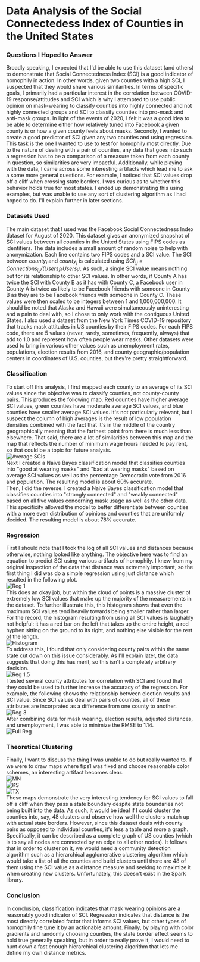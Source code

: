 # Data Analysis of the Social Connectedess Index of Counties in the United States  

### Questions I Hoped to Answer
Broadly speaking, I expected that I'd be able to use this dataset (and others) to demonstrate that Social Connectedness Index (SCI) is a good indicator of homophily in action. In other words, given two counties with a high SCI, I suspected that they would share various similarities. In terms of specific goals, I primarily had a particular interest in the correlation between COVID-19 response/attitudes and SCI which is why I attempted to use public opinion on mask-wearing to classify counties into highly connected and not highly connected groups and SCI to classify counties into pro-mask and anti-mask groups. In light of the events of 2020, I felt it was a good idea to be able to determine either how relatively tuned into Facebook a given county is or how a given county feels about masks. Secondly, I wanted to create a good predictor of SCI given any two counties and using regression. This task is the one I wanted to use to test for homophily most directly. Due to the nature of dealing with a pair of counties, any data that goes into such a regression has to be a comparison of a measure taken from each county in question, so similarities are very impactful. Additionally, while playing with the data, I came across some interesting artifacts which lead me to ask a some more general questions. For example, I noticed that SCI values drop off a cliff when crossing state borders. I was curious as to whether this behavior holds true for most states. I ended up demonstrating this using examples, but was unable to use any sort of clustering algorithm as I had hoped to do. I'll explain further in later sections.

### Datasets Used
The main dataset that I used was the Facebook Social Connectedness Index dataset for August of 2020. This dataset gives an anonymized snapshot of SCI values between all counties in the United States using FIPS codes as identifiers. The data includes a small amount of random noise to help with anonymization. Each line contains two FIPS codes and a SCI value. The SCI between *county<sub>i</sub>* and *county<sub>j</sub>* is calculated using *SCI<sub>i,j</sub> = Connections<sub>i,j</sub>/(Users<sub>i</sub>xUsers<sub>i</sub>)*. As such, a single SCI value means nothing but for its relationship to other SCI values. In other words, if County A has twice the SCI with County B as it has with County C, a Facebook user in County A is twice as likely to be Facebook friends with someone in County B as they are to be Facebook friends with someone in County C. These values were then scaled to be integers between 1 and 1,000,000,000. It should be noted that Alaska and Hawaii were simultaneously uninteresting and a pain to deal with, so I chose to only work with the contiguous United States. I also used a dataset from the New York Times COVID-19 repository that tracks mask attitudes in US counties by their FIPS codes. For each FIPS code, there are 5 values (never, rarely, sometimes, frequently, always) that add to 1.0 and represent how often people wear masks. Other datasets were used to bring in various other values such as unemployment rates, populations, election results from 2016, and county geographic/population centers in coordinates of U.S. counties, but they're pretty straightforward.

### Classification
To start off this analysis, I first mapped each county to an average of its SCI values since the objective was to classify counties, not county-county pairs. This produces the following map. Red counties have higher average SCI values, green counties have moderate average SCI values, and blue counties have smaller average SCI values. It's not particularly relevant, but I suspect the column of high averages is the result of low population densities combined with the fact that it's in the middle of the country geographically meaning that the farthest point from there is much less than elsewhere. That said, there are a lot of similarities between this map and the map that reflects the number of minimum wage hours needed to pay rent, so that could be a topic for future analysis.  
![Average SCIs](images/AvgMap.png)  
Next I created a Naive Bayes classification model that classifies counties into "good at wearing masks" and "bad at wearing masks" based on average SCI values as well as the percentage Democratic vote from 2016 and population. The resulting model is about 60% accurate.  
Then, I did the reverse. I created a Naive Bayes classification model that classifies counties into "strongly connected" and "weakly connected" based on all five values concerning mask usage as well as the other data. This specificity allowed the model to better differentiate between counties with a more even distribution of opinions and counties that are uniformly decided. The resulting model is about 78% accurate.  

### Regression
First I should note that I took the log of all SCI values and distances because otherwise, nothing looked like anything. The objective here was to find an equation to predict SCI using various artifacts of homophily. I knew from my original inspection of the data that distance was extremely important, so the first thing I did was do a simple regression using just distance which resulted in the following plot.  
![Reg 1](images/Reg1.png)  
This does an okay job, but within the cloud of points is a massive cluster of extremely low SCI values that make up the majority of the measurements in the dataset. To further illustrate this, this histogram shows that even the maximum SCI values tend heavily towards being smaller rather than larger. For the record, the histogram resulting from using all SCI values is laughably not helpful: it has a red bar on the left that takes up the entire height, a red hyphen sitting on the ground to its right, and nothing else visible for the rest of the length.  
![Histogram](images/hist.png)  
To address this, I found that only considering county pairs within the same state cut down on this issue considerably. As I'll explain later, the data suggests that doing this has merit, so this isn't a completely arbitrary decision.  
![Reg 1.5](images/Reg15.png)  
I tested several county attributes for correlation with SCI and found that they could be used to further increase the accuracy of the regression. For example, the following shows the relationship between election results and SCI value. Since SCI values deal with pairs of counties, all of these attributes are incorprated as a difference from one county to another.  
![Reg 3](images/Reg3.png)  
After combining data for mask wearing, election results, adjusted distances, and unemployment, I was able to minimize the RMSE to 1.14.  
![Full Reg](images/FullReg.png)  

### Theoretical Clustering
Finally, I want to discuss the thing I was unable to do but really wanted to. If we were to draw maps where fips1 was fixed and choose reasonable color schemes, an interesting artifact becomes clear.  
![MN](images/Morrison.png)  
![KS](images/Ellsworth.png)  
![TX](images/Bexar.png)  
These maps demonstrate the very interesting tendency for SCI values to fall off a cliff when they pass a state boundary despite state boundaries not being built into the data. As such, it would be ideal if I could cluster the counties into, say, 48 clusters and observe how well the clusters match up with actual state borders. However, since this dataset deals with county pairs as opposed to individual counties, it's less a table and more a graph. Specifically, it can be described as a complete graph of US counties (which is to say all nodes are connected by an edge to all other nodes). It follows that in order to cluster on it, we would need a community detection algorithm such as a hierarchical agglomerative clustering algorithm which would take a list of all the counties and build clusters until there are 48 of them using the SCI value as a distance measure and seeking to maximize it when creating new clusters. Unfortunately, this doesn't exist in the Spark library.  

### Conclusion
In conclusion, classification indicates that mask wearing opinions are a reasonably good indicator of SCI. Regression indicates that distance is the most directly correlated factor that informs SCI values, but other types of homophily fine tune it by an actionable amount. Finally, by playing with color gradients and randomly choosing counties, the state border effect seems to hold true generally speaking, but in order to really prove it, I would need to hunt down a fast enough hierarchical clustering algorithm that lets me define my own distance metrics.
